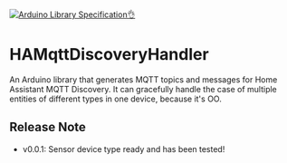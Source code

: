 [![Arduino Library Specification👌](https://github.com/cyijun/HAMqttDiscoveryHandler/actions/workflows/main.yml/badge.svg?branch=main)](https://github.com/cyijun/HAMqttDiscoveryHandler/actions/workflows/main.yml)
# HAMqttDiscoveryHandler

An Arduino library that generates MQTT topics and messages for Home Assistant MQTT Discovery. It can gracefully handle the case of multiple entities of different types in one device, because it's OO.

## Release Note

* v0.0.1: Sensor device type ready and has been tested!
